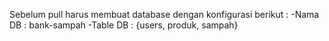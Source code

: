 Sebelum pull harus membuat database dengan konfigurasi berikut :
-Nama DB : bank-sampah
-Table DB : {users, produk, sampah}
